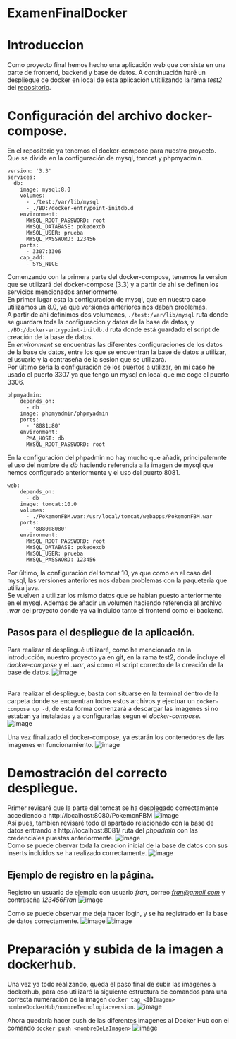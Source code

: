 # ExamenFinalDocker

# Introduccion
Como proyecto final hemos hecho una aplicación web que consiste en una parte de frontend, backend y base de datos. A continuación haré un despliegue de docker en local de esta aplicación utitilizando la rama *test2* del [repositorio](https://github.com/MarcBelenFran/PokemonProject).

# Configuración del archivo docker-compose.
En el repositorio ya tenemos el docker-compose para nuestro proyecto. Que se divide en la configuración de mysql, tomcat y phpmyadmin.

```
version: '3.3'
services:
  db:
    image: mysql:8.0
    volumes:
      - ./test:/var/lib/mysql
      - ./BD:/docker-entrypoint-initdb.d
    environment:
      MYSQL_ROOT_PASSWORD: root
      MYSQL_DATABASE: pokedexdb
      MYSQL_USER: prueba
      MYSQL_PASSWORD: 123456
    ports:
      - 3307:3306
    cap_add:
      - SYS_NICE
```
Comenzando con la primera parte del docker-compose, tenemos la version que se utilizará del docker-compose (3.3) y a partir de ahi se definen los servicios mencionados anteriormente. <br>
En primer lugar esta la configuracion de mysql, que en nuestro caso utilizamos un 8.0, ya que versiones anteriores nos daban problemas. <br>
A partir de ahi definimos dos volumenes, ```./test:/var/lib/mysql``` ruta donde se guardara toda la configuracion y datos de la base de datos, y ```./BD:/docker-entrypoint-initdb.d``` ruta donde está guardado el script de creación de la base de datos. <br>
En *environment* se encuentras las diferentes configuraciones de los datos de la base de datos, entre los que se encuentran la base de datos a utilizar, el usuario y la contraseña de la sesion que se utilizará. <br>
Por último seria la configuración de los puertos a utilizar, en mi caso he usado el puerto 3307 ya que tengo un mysql en local que me coge el puerto 3306. <br>

```
phpmyadmin:
    depends_on:
      - db
    image: phpmyadmin/phpmyadmin
    ports:
      - '8081:80'
    environment:
      PMA_HOST: db
      MYSQL_ROOT_PASSWORD: root
 ```
En la configuración del phpadmin no hay mucho que añadir, principalemnte el uso del nombre de *db* haciendo referencia a la imagen de mysql que hemos configurado anteriormente y el uso del puerto 8081. <br>

```
web:
    depends_on:
      - db
    image: tomcat:10.0
    volumes:
      - ./PokemonFBM.war:/usr/local/tomcat/webapps/PokemonFBM.war
    ports:
      - '8080:8080'
    environment:
      MYSQL_ROOT_PASSWORD: root
      MYSQL_DATABASE: pokedexdb
      MYSQL_USER: prueba
      MYSQL_PASSWORD: 123456
 ```
 Por último, la configuración del tomcat 10, ya que como en el caso del mysql, las versiones anteriores nos daban problemas con la paqueteria que utiliza java. <br>
 Se vuelven a utilizar los mismo datos que se habian puesto anteriormente en el mysql. Además de añadir un volumen haciendo referencia al archivo *.war* del proyecto donde ya va incluido tanto el frontend como el backend.
 
 ## Pasos para el despliegue de la aplicación.
 Para realizar el despliegué utilizaré, como he mencionado en la introducción, nuestro proyecto ya en git, en la rama test2, donde incluye el *docker-compose* y el *.war*, asi como el script correcto de la creación de la base de datos.
 ![image](https://user-images.githubusercontent.com/91600940/172450905-d1af88bb-bea5-4e59-898e-bdf45fb728f1.png) <br> <br>
 
 Para realizar el despliegue, basta con situarse en la terminal dentro de la carpeta donde se encuentran todos estos archivos y ejectuar un ```docker-compose up -d```, de esta forma comenzará a descargar las imagenes si no estaban ya instaladas y a configurarlas segun el *docker-compose*. <br>
 ![image](https://user-images.githubusercontent.com/91600940/172451505-e58712e2-1eef-4616-977d-ac37fe2e4fb0.png) <br>
 
 Una vez finalizado el docker-compose, ya estarán los contenedores de las imagenes en funcionamiento.
 ![image](https://user-images.githubusercontent.com/91600940/172452538-c4bf4b46-e968-4ea1-b3f3-599aec4278bd.png)

# Demostración del correcto despliegue.
Primer revisaré que la parte del tomcat se ha desplegado correctamente accediendo a http://localhost:8080/PokemonFBM
![image](https://user-images.githubusercontent.com/91600940/172452809-73a85f9e-5cb2-4726-b713-5ccfb08d91d4.png) <br>
Así pues, tambien revisaré todo el apartado relacionado con la base de datos entrando a http://localhost:8081/ ruta del *phpadmin* con las credenciales puestas anteriormente.
![image](https://user-images.githubusercontent.com/91600940/172453340-b705dbae-b902-417a-8278-9df2844d724e.png) <br>
Como se puede obervar toda la creacion inicial de la base de datos con sus inserts incluidos se ha realizado correctamente.
![image](https://user-images.githubusercontent.com/91600940/172453540-af845850-4ca8-4538-bdd4-a0e730b5853c.png)


## Ejemplo de registro en la página.
Registro un usuario de ejemplo con usuario *fran*, correo *fran@gmail.com* y contraseña *123456Fran*
![image](https://user-images.githubusercontent.com/91600940/172453912-2b1c85d4-0f46-42b1-bcbf-61c2513dffa8.png) <br>

Como se puede observar me deja hacer login, y se ha registrado en la base de datos correctamente.
![image](https://user-images.githubusercontent.com/91600940/172454068-8d079f65-f805-49b2-98ad-2e7085edce13.png)
![image](https://user-images.githubusercontent.com/91600940/172454108-e6d5ad9f-5cd0-49d9-b5ed-47d322d50da5.png)


# Preparación y subida de la imagen a dockerhub.
Una vez ya todo realizando, queda el paso final de subir las imagenes a dockerhub, para eso utilizaré la siguiente estructura de comandos para una correcta numeración de la imagen ```docker tag <IDImagen> nombreDockerHub/nombreTecnologia:version```.
![image](https://user-images.githubusercontent.com/91600940/172455994-28572351-7764-42f3-b950-0d58a807a60f.png)

Ahora quedaría hacer push de las diferentes imagenes al Docker Hub con el comando ```docker push <nombreDeLaImagen>```
![image](https://user-images.githubusercontent.com/91600940/172456710-426c6a4f-3910-4d78-b6c1-c9f889b35fe9.png)



 
 


